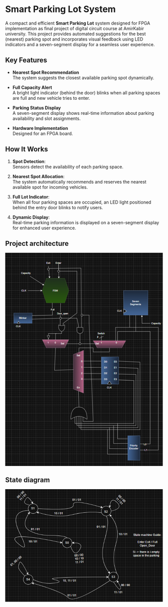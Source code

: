# Smart Parking Lot System

A compact and efficient **Smart Parking Lot** system designed for FPGA implementation as final project of digital circuit course at AmirKabir university. This project provides automated suggestions for the best (nearest) parking spot and incorporates visual feedback using LED indicators and a seven-segment display for a seamless user experience.

## Key Features

- **Nearest Spot Recommendation**  
  The system suggests the closest available parking spot dynamically.

- **Full Capacity Alert**  
  A bright light indicator (behind the door) blinks when all parking spaces are full and new vehicle tries to enter.

- **Parking Status Display**  
  A seven-segment display shows real-time information about parking availability and slot assignments.

- **Hardware Implementation**  
  Designed for an FPGA board.

## How It Works

1. **Spot Detection**:  
   Sensors detect the availability of each parking space.

2. **Nearest Spot Allocation**:  
   The system automatically recommends and reserves the nearest available spot for incoming vehicles.

3. **Full Lot Indicator**:  
   When all four parking spaces are occupied, an LED light positioned behind the entry door blinks to notify users.

4. **Dynamic Display**:  
   Real-time parking information is displayed on a seven-segment display for enhanced user experience.

## Project architecture
![Project Screenshot](docs/architecture.png)

## State diagram
![Project Screenshot](docs/StateMachine.png)
